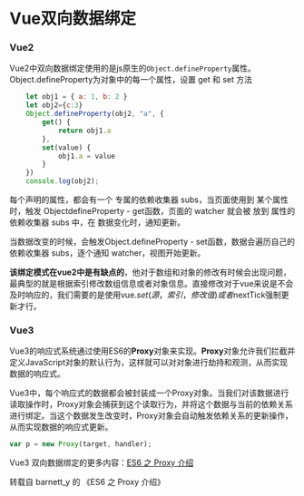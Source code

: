 # Vue双向数据绑定

### Vue2

Vue2中双向数据绑定使用的是js原生的`Object.defineProperty`属性。Object.defineProperty为对象中的每一个属性，设置 get 和 set 方法

```javascript
    let obj1 = { a: 1, b: 2 }
    let obj2={c:3}
    Object.defineProperty(obj2, "a", {
        get() {
            return obj1.a
        },
        set(value) {
            obj1.a = value
        }
    })
    console.log(obj2);
```

每个声明的属性，都会有一个 专属的依赖收集器 subs，当页面使用到 某个属性时，触发 ObjectdefineProperty - get函数，页面的 watcher 就会被 放到 属性的依赖收集器 subs 中，在 数据变化时，通知更新。

当数据改变的时候，会触发Object.defineProperty - set函数，数据会遍历自己的 依赖收集器 subs，逐个通知 watcher，视图开始更新。

**该绑定模式在vue2中是有缺点的**，他对于数组和对象的修改有时候会出现问题，最典型的就是根据索引修改数组信息或者对象信息。直接修改对于vue来说是不会及时响应的，我们需要的是使用vue.$set(源，索引，修改值)或者$nextTick强制更新才行。

### Vue3

Vue3的响应式系统通过使用ES6的**Proxy**对象来实现。**Proxy**对象允许我们拦截并定义JavaScript对象的默认行为，这样就可以对对象进行劫持和观测，从而实现数据的响应式。

Vue3中，每个响应式的数据都会被封装成一个Proxy对象。当我们对该数据进行读取操作时，Proxy对象会捕获到这个读取行为，并将这个数据与当前的依赖关系进行绑定。当这个数据发生改变时，Proxy对象会自动触发依赖关系的更新操作，从而实现数据的响应式更新。

```javascript
var p = new Proxy(target, handler);
```

Vue3 双向数据绑定的更多内容：[ES6 之 Proxy 介绍](https://blog.csdn.net/sinat_17775997/article/details/84233822)

转载自 barnett_y 的 《ES6 之 Proxy 介绍》
